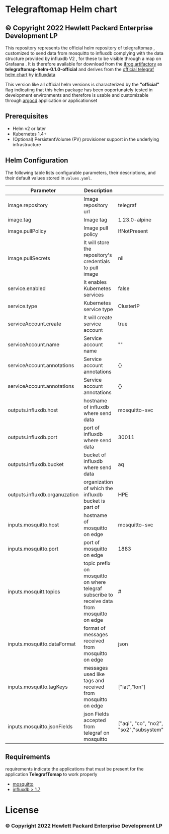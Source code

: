 # Telegraftomap Helm chart
## © Copyright 2022 Hewlett Packard Enterprise Development LP

This repository represents the official helm repository of telegraftomap , customized to send data from mosquitto to influxdb complying with the data structure provided by influxdb V2 , for these to be visible through a map on Grafaana   . It is therefore available for download from the [jfrog artifactory](http://134.44.28.237:30238/artifactory/helm-local) as **telegraftomap-helm-0.1.0-official** and derives from the [official telegraf helm chart](https://artifacthub.io/packages/helm/influxdata/telegraf) by [influxdata](https://www.influxdata.com/)

This version like all official helm versions is characterized by the **"official"** flag indicating that this helm package has been ooportunately tested in development environments and therefore is usable and customizable through [argocd](https://argo-cd.readthedocs.io/en/stable/) application or applicationset 

## Prerequisites

- Helm v2 or later
- Kubernetes 1.4+
- (Optional) PersistentVolume (PV) provisioner support in the underlying infrastructure



## Helm Configuration

The following table lists configurable parameters, their descriptions, and their default values stored in `values.yaml`.


| Parameter | Description | Default |
|---|---|---|
| image.repository | Image repository url | telegraf |
| image.tag | Image tag | 1.23.0-alpine |
| image.pullPolicy | Image pull policy | IfNotPresent |
| image.pullSecrets | It will store the repository's credentials to pull image | nil |
| service.enabled | It enables Kubernetes services | false |
| service.type | Kubernetes service type | ClusterIP |
| serviceAccount.create | It will create service account | true |
| serviceAccount.name | Service account name | "" |
| serviceAccount.annotations | Service account annotations | {} |
| serviceAccount.annotations | Service account annotations | {} |
| outputs.influxdb.host | hostname of influxdb where send data   | mosquitto-svc |
| outputs.influxdb.port |port of influxdb where send data  | 30011 |
| outputs.influxdb.bucket | bucket of influxdb where send data  | aq |
| outputs.influxdb.organuzation  | organization of which the influxdb bucket is part of  | HPE |
| inputs.mosquitto.host | hostname of mosquitto on edge  | mosquitto-svc |
| inputs.mosquitto.port | port of mosquitto on edge | 1883 |
| inputs.mosquitt.topics | topic prefix on mosquitto on  where telegraf subscribe to receive data from mosquitto on edge | # |
| inputs.mosquitto.dataFormat | format of messages received from mosquitto on edge   | json |
| inputs.mosquitto.tagKeys |  messages used like tags and  received from mosquitto on edge   | ["lat","lon"] |
| inputs.mosquitto.jsonFields | json Fields accepted from telegraf on mosquitto | ["aqi", "co", "no2", "o3", "pm10", "pm25", "so2","subsystem","timestamp","windspeed","temperature","pressure","humidity"]     |

## Requirements

  requirements indicate the applications that must be present for the application **TelegrafTomap** to work properly
  - [mosquitto](http://gitea.cloud.vm/HELM-PACKAGES/mosquitto-helm)
  - [influxdb > 1.7](http://gitea.cloud.vm/HELM-PACKAGES/influxdb-helm)

# License
### © Copyright 2022 Hewlett Packard Enterprise Development LP